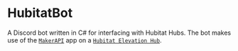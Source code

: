 # HubitatBot
A Discord bot written in C# for interfacing with Hubitat Hubs. The bot makes use of
the [`MakerAPI`](https://docs2.hubitat.com/en/apps/maker-api) app on a [`Hubitat Elevation Hub`](https://hubitat.com/).
